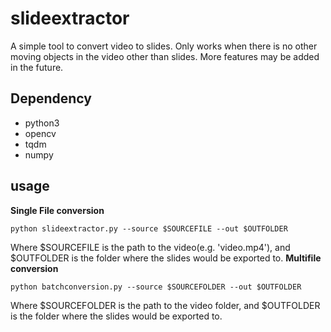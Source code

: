 # slideextractor
A simple tool to convert video to slides. Only works when there is no other moving objects in the video other than slides. More features may be added in the future. 

## Dependency 
- python3
- opencv
- tqdm
- numpy 

## usage
**Single File conversion**
```
python slideextractor.py --source $SOURCEFILE --out $OUTFOLDER 
```
Where $SOURCEFILE is the path to the video(e.g. 'video.mp4'), and $OUTFOLDER is the folder where the slides would be exported to. 
**Multifile conversion**
```
python batchconversion.py --source $SOURCEFOLDER --out $OUTFOLDER 
```
Where $SOURCEFOLDER is the path to the video folder, and $OUTFOLDER is the folder where the slides would be exported to. 
